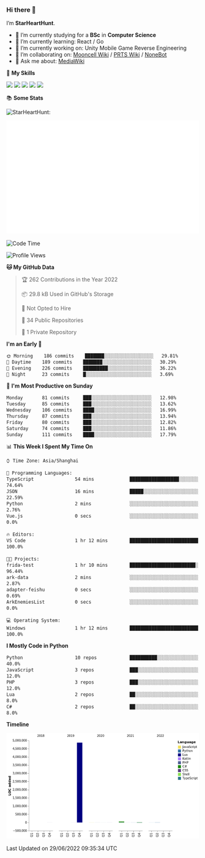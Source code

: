 ### Hi there 👋

I’m **StarHeartHunt**.

- 🏫 I’m currently studying for a **BSc** in **Computer Science**
- 🌱 I’m currently learning: React / Go
- 🔭 I’m currently working on: Unity Mobile Game Reverse Engineering
- 👯 I’m collaborating on: [Mooncell Wiki](https://fgo.wiki/) / [PRTS Wiki](http://prts.wiki/) / [NoneBot](https://github.com/nonebot)
- 💬 Ask me about: [MediaWiki](https://www.mediawiki.org)

🌟 **My Skills**

![](https://img.shields.io/badge/-Python-3e74a2?style=flat-square&logo=Python&logoColor=fff)
![](https://img.shields.io/badge/-Vue-4fc08d?style=flat-square&logo=vue.js&logoColor=fff)
![](https://img.shields.io/badge/-Node.js-339933?style=flat-square&logo=node.js&logoColor=fff)
![](https://img.shields.io/badge/-Linux-000000?style=flat-square&logo=Linux&logoColor=fff)
![](https://img.shields.io/badge/-Dotnet-512bd4?style=flat-square&logo=.net&logoColor=fff)

📚 **Some Stats**

![StarHeartHunt:](https://count.getloli.com/get/@StarHeartHunt?theme=gelbooru)

![](https://github.com/StarHeartHunt/github-stats/blob/master/generated/overview.svg)

<!--START_SECTION:waka-->
![Code Time](http://img.shields.io/badge/Code%20Time-0%20secs-blue)

![Profile Views](http://img.shields.io/badge/Profile%20Views-7-blue)

**🐱 My GitHub Data** 

> 🏆 262 Contributions in the Year 2022
 > 
> 📦 29.8 kB Used in GitHub's Storage 
 > 
> 🚫 Not Opted to Hire
 > 
> 📜 34 Public Repositories 
 > 
> 🔑 1 Private Repository 
 > 
**I'm an Early 🐤** 

```text
🌞 Morning    186 commits    ███████░░░░░░░░░░░░░░░░░░   29.81% 
🌆 Daytime    189 commits    ███████░░░░░░░░░░░░░░░░░░   30.29% 
🌃 Evening    226 commits    █████████░░░░░░░░░░░░░░░░   36.22% 
🌙 Night      23 commits     █░░░░░░░░░░░░░░░░░░░░░░░░   3.69%

```
📅 **I'm Most Productive on Sunday** 

```text
Monday       81 commits     ███░░░░░░░░░░░░░░░░░░░░░░   12.98% 
Tuesday      85 commits     ███░░░░░░░░░░░░░░░░░░░░░░   13.62% 
Wednesday    106 commits    ████░░░░░░░░░░░░░░░░░░░░░   16.99% 
Thursday     87 commits     ███░░░░░░░░░░░░░░░░░░░░░░   13.94% 
Friday       80 commits     ███░░░░░░░░░░░░░░░░░░░░░░   12.82% 
Saturday     74 commits     ███░░░░░░░░░░░░░░░░░░░░░░   11.86% 
Sunday       111 commits    ████░░░░░░░░░░░░░░░░░░░░░   17.79%

```


📊 **This Week I Spent My Time On** 

```text
⌚︎ Time Zone: Asia/Shanghai

💬 Programming Languages: 
TypeScript               54 mins             ██████████████████░░░░░░░   74.64% 
JSON                     16 mins             █████░░░░░░░░░░░░░░░░░░░░   22.59% 
Python                   2 mins              ░░░░░░░░░░░░░░░░░░░░░░░░░   2.76% 
Vue.js                   0 secs              ░░░░░░░░░░░░░░░░░░░░░░░░░   0.0%

🔥 Editors: 
VS Code                  1 hr 12 mins        █████████████████████████   100.0%

🐱‍💻 Projects: 
frida-test               1 hr 10 mins        ████████████████████████░   96.44% 
ark-data                 2 mins              ░░░░░░░░░░░░░░░░░░░░░░░░░   2.87% 
adapter-feishu           0 secs              ░░░░░░░░░░░░░░░░░░░░░░░░░   0.69% 
ArkEnemiesList           0 secs              ░░░░░░░░░░░░░░░░░░░░░░░░░   0.0%

💻 Operating System: 
Windows                  1 hr 12 mins        █████████████████████████   100.0%

```

**I Mostly Code in Python** 

```text
Python                   10 repos            ██████████░░░░░░░░░░░░░░░   40.0% 
JavaScript               3 repos             ███░░░░░░░░░░░░░░░░░░░░░░   12.0% 
PHP                      3 repos             ███░░░░░░░░░░░░░░░░░░░░░░   12.0% 
Lua                      2 repos             ██░░░░░░░░░░░░░░░░░░░░░░░   8.0% 
C#                       2 repos             ██░░░░░░░░░░░░░░░░░░░░░░░   8.0%

```


**Timeline**

![Chart not found](https://raw.githubusercontent.com/StarHeartHunt/StarHeartHunt/main/charts/bar_graph.png) 


 Last Updated on 29/06/2022 09:35:34 UTC
<!--END_SECTION:waka-->
